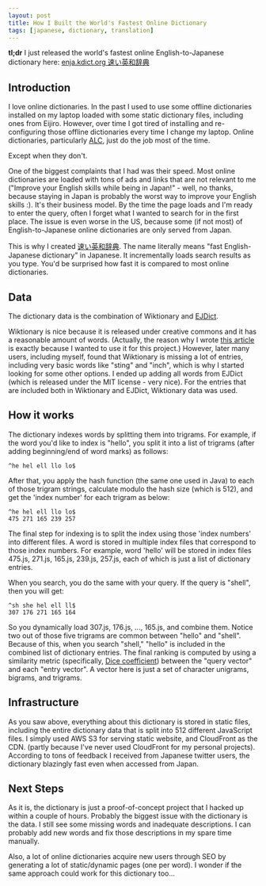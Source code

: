 ```yaml
---
layout: post
title: How I Built the World's Fastest Online Dictionary
tags: [japanese, dictionary, translation]
---
```


**tl;dr** I just released the world's fastest online English-to-Japanese dictionary here: [enja.kdict.org 速い英和辞典](http://enja.kdict.org/)

## Introduction

I love online dictionaries. In the past I used to use some offline dictionaries installed on my laptop loaded with some static dictionary files, including ones from Eijiro. However, over time I got tired of installing and re-configuring those offline dictionaries every time I change my laptop. Online dictionaries, particularly [ALC](http://alc.co.jp/), just do the job most of the time.

Except when they don't.

One of the biggest complaints that I had was their speed. Most online dictionaries are loaded with tons of ads and links that are not relevant to me ("Improve your English skills while being in Japan!" - well, no thanks, because staying in Japan is probably the worst way to improve your English skills :). It's their business model. By the time the page loads and I'm ready to enter the query, often I forget what I wanted to search for in the first place. The issue is even worse in the US, because some (if not most) of  English-to-Japanese online dictionaries are only served from Japan.

This is why I created [速い英和辞典](http://enja.kdict.org/). The name literally means "fast English-Japanese dictionary" in Japanese. It incrementally loads search results as you type. You'd be surprised how fast it is compared to most online dictionaries.

## Data

The dictionary data is the combination of Wiktionary and [EJDict](https://github.com/kujirahand/EJDict). 

Wiktionary is nice because it is released under creative commons and it has a reasonable amount of words. (Actually, the reason why I wrote [this article](http://cjka.io/2018/07/15/extracting-english-to-japanese-translation-from-wiktionary/) is exactly because I wanted to use it for this project.) However, later many users, including myself, found that Wiktionary is missing a lot of entries, including very basic words like "sting" and "inch", which is why I started looking for some other options. I ended up adding all words from EJDict (which is released under the MIT license - very nice). For the entries that are included both in Wiktionary and EJDict, Wiktionary data was used.

## How it works

The dictionary indexes words by splitting them into trigrams. For example, if the word you'd like to index is "hello", you split it into a list of trigrams (after adding beginning/end of word marks) as follows:

```
^he hel ell llo lo$
```

After that, you apply the hash function (the same one used in Java) to each of those trigram strings, calculate modulo the hash size (which is 512), and get the 'index number' for each trigram as below:

```
^he hel ell llo lo$
475 271 165 239 257
```

The final step for indexing is to split the index using those 'index numbers' into different files. A word is stored in multiple index files that correspond to those index numbers. For example, word 'hello' will be stored in index files 475.js, 271.js, 165.js, 239.js, 257.js, each of which is just a list of dictionary entries.

When you search, you do the same with your query. If the query is "shell", then you will get:

```
^sh she hel ell ll$
307 176 271 165 164
```

So you dynamically load 307.js, 176.js, ..., 165.js, and combine them. Notice two out of those five trigrams are common between "hello" and "shell". Because of this, when you search "shell," "hello" is included in the combined list of dictionary entries. The final ranking is computed by using a similarity metric (specifically, [Dice coefficient](https://en.wikipedia.org/wiki/S%C3%B8rensen%E2%80%93Dice_coefficient)) between the "query vector" and each "entry vector". A vector here is just a set of character unigrams, bigrams, and trigrams. 

## Infrastructure

As you saw above, everything about this dictionary is stored in static files, including the entire dictionary data that is split into 512 different JavaScript files. I simply used AWS S3 for serving static website, and CloudFront as the CDN. (partly because I've never used CloudFront for my personal projects). According to tons of feedback I received from Japanese twitter users, the dictionary blazingly fast even when accessed from Japan.

## Next Steps

As it is, the dictionary is just a proof-of-concept project that I hacked up within a couple of hours. Probably the biggest issue with the dictionary is the data. I still see some missing words and inadequate descriptions. I can probably add new words and fix those descriptions in my spare time manually.

Also, a lot of online dictionaries acquire new users through SEO by generating a lot of static/dynamic pages (one per word). I wonder if the same approach could work for this dictionary too...
